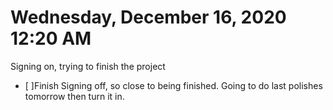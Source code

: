 # Wednesday, December 16, 2020 12:20 AM
Signing on, trying to finish the project
- [ ]Finish
Signing off, so close to being finished. Going to do last polishes tomorrow then turn it in. 